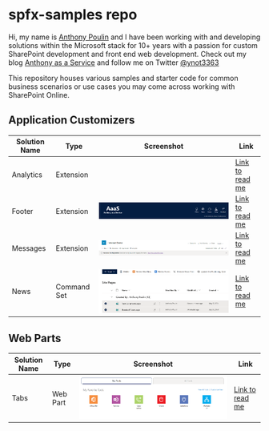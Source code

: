 # spfx-samples repo

Hi, my name is [Anthony Poulin](https://www.linkedin.com/in/anthonyepoulin/) and I have been working with and developing solutions within the Microsoft stack for 10+ years with a passion for custom SharePoint development and front end web development. Check out my blog [Anthony as a Service](https://anthonyepoulin.com) and follow me on Twitter [@ynot3363](https://twitter.com/ynot3363)

This repository houses various samples and starter code for common business scenarios or use cases you may come across working with SharePoint Online.

## Application Customizers

| Solution Name | Type        | Screenshot                                                                   | Link                                     |
| ------------- | ----------- | ---------------------------------------------------------------------------- | ---------------------------------------- |
| Analytics     | Extension   |                                                                              | [Link to read me](./analytics/README.md) |
| Footer        | Extension   | ![screenshot of custom footer solution](./footer/footerExtensionDesktop.png) | [Link to read me](./footer/README.md)    |
| Messages      | Extension   | ![screenshot of messages solution](./messages/messages.png)                  | [Link to read me](./messages/README.md)  |
| News          | Command Set | ![screenshot of news solution](./news/demoteUpdate.png)                      | [Link to read me](./news/README.md)      |

## Web Parts

| Solution Name | Type     | Screenshot                                                                | Link                                           |
| ------------- | -------- | ------------------------------------------------------------------------- | ---------------------------------------------- |
| Tabs          | Web Part | ![screenshot of tabs solution](./tabbed-webparts/images/TabsReadMode.png) | [Link to read me](./tabbed-webparts/README.md) |
